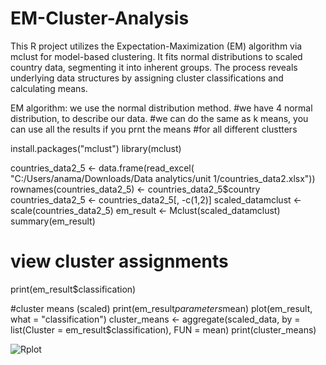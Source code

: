 # EM-Cluster-Analysis
This R project utilizes the Expectation-Maximization (EM) algorithm via mclust for model-based clustering. It fits normal distributions to scaled country data, segmenting it into inherent groups. The process reveals underlying data structures by assigning cluster classifications and calculating means.

EM algorithm: we use the normal distribution method.
#we have 4 normal distribution, to describe our data. 
#we can do the same as k means, you can use all the results if you prnt the means 
#for all different clustters

install.packages("mclust")
library(mclust)

countries_data2_5 <- data.frame(read_excel( "C:/Users/anama/Downloads/Data analytics/unit 1/countries_data2.xlsx"))
rownames(countries_data2_5) <- countries_data2_5$country
countries_data2_5 <- countries_data2_5[, -c(1,2)]
scaled_datamclust <- scale(countries_data2_5)
em_result <- Mclust(scaled_datamclust)
summary(em_result)
# view cluster assignments

print(em_result$classification)

#cluster means (scaled)
print(em_result$parameters$mean)
plot(em_result, what = "classification")
cluster_means <- aggregate(scaled_data, by = list(Cluster = em_result$classification), FUN = mean)
print(cluster_means)


![Rplot](https://github.com/user-attachments/assets/548bcfc0-3c3c-40c5-8961-ad89d705cd6d)
